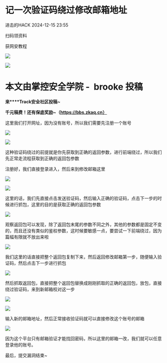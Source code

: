#  记一次验证码绕过修改邮箱地址   
 进击的HACK   2024-12-15 23:55  
  
扫码领资料  
  
获网安教程  
  
![](https://mmbiz.qpic.cn/sz_mmbiz_png/BwqHlJ29vcrpvQG1VKMy1AQ1oVvUSeZYhLRYCeiaa3KSFkibg5xRjLlkwfIe7loMVfGuINInDQTVa4BibicW0iaTsKw/640?wx_fmt=other&from=appmsg&wxfrom=5&wx_lazy=1&wx_co=1&tp=webp "")  
  
  
![](https://mmbiz.qpic.cn/mmbiz_png/b96CibCt70iaaJcib7FH02wTKvoHALAMw4fchVnBLMw4kTQ7B9oUy0RGfiacu34QEZgDpfia0sVmWrHcDZCV1Na5wDQ/640?wx_fmt=other&wxfrom=5&wx_lazy=1&wx_co=1&tp=webp "")  
  
  
# 本文由掌控安全学院 -  brooke 投稿  
  
**来****Track安全社区投稿~**  
  
**千元稿费！还有保底奖励~（https://bbs.zkaq.cn）**  
  
这里我们打开网址，因为没有账号，所以我们需要先注册一个账号  
  
![](https://mmbiz.qpic.cn/sz_mmbiz_png/BwqHlJ29vcr25bWRUkziba3OWriczSm9Kt2dIZaxeCZsxibge5UxGL8N0BfvduJJ5pTcUicM6xLia6uxPUojwyOgHaA/640?wx_fmt=png&from=appmsg "")  
  
![](https://mmbiz.qpic.cn/sz_mmbiz_png/BwqHlJ29vcr25bWRUkziba3OWriczSm9KtUyszqlJDDt5gQ0bPVJyESezoPouL543N11smO4v1bS1Wz4vEbfLYoQ/640?wx_fmt=png&from=appmsg "")  
  
这种验证码绕过的前提就是你先获取到正确的返回参数，进行前端绕过，所以我们先正常走流程获取到正确的返回包参数  
  
注册好，我们直接登录进入，然后来到修改邮箱这里  
  
![](https://mmbiz.qpic.cn/sz_mmbiz_png/BwqHlJ29vcr25bWRUkziba3OWriczSm9KtPRD0jjQqbEUNMmqgVibmQRU8mDYCR4Sh7XUdez6yvtZrBLfuAic2XJYg/640?wx_fmt=png&from=appmsg "")  
  
![](https://mmbiz.qpic.cn/sz_mmbiz_png/BwqHlJ29vcr25bWRUkziba3OWriczSm9Kta2dINPxj9KLtF2JYY8uJKzyXBrzacyyHZibY0NY94A8JDvnibr2vvcMA/640?wx_fmt=png&from=appmsg "")  
  
这里的话，我们先直接点击发送验证码，然后输入正确的验证码，点击下一步的时候进行抓包，这里的目的是获取正确的返回包参数  
  
![](https://mmbiz.qpic.cn/sz_mmbiz_png/BwqHlJ29vcr25bWRUkziba3OWriczSm9KtAV2gzzibEBZgZW0oLzpsUmdfu3E38NxBia3pEhMbsK4x4kn1XCia0FD2w/640?wx_fmt=png&from=appmsg "")  
  
观察返回包可以发现，除了返回包末尾的参数不同之外，其他的参数都是固定不变的，而且还没有类似的鉴权参数，这时候要敏感一点，要尝试一下前端绕过，因为篇幅有限就不放出来啦  
  
![](https://mmbiz.qpic.cn/sz_mmbiz_png/BwqHlJ29vcr25bWRUkziba3OWriczSm9Kt1d8NibEpEOhe6pPAehONhXt5JjbTib9eotxW1wG5Oq4AMh8iaVuzXicaSg/640?wx_fmt=png&from=appmsg "")  
  
我们这里的话直接把整个返回包复制下来，然后返回修改邮箱第一步，随便输入验证码，然后点击下一步进行抓包  
  
![](https://mmbiz.qpic.cn/sz_mmbiz_png/BwqHlJ29vcr25bWRUkziba3OWriczSm9Ktg4LbdcFqMmNeYUjguWh4by1OYTht5hkXuc4C8pibBzPegQ8R0uKaqCg/640?wx_fmt=png&from=appmsg "")  
  
然后抓取返回包，直接把整个返回包替换成刚刚抓取的正确的返回包，放包，直接绕过验证码，来到新邮箱校对这一步  
  
![](https://mmbiz.qpic.cn/sz_mmbiz_png/BwqHlJ29vcr25bWRUkziba3OWriczSm9Ktyz2sP2ib67TMQVwhyKn5yX61cKwrwbtvU9aJoBdCniaL9BVNnc0wHFXA/640?wx_fmt=png&from=appmsg "")  
  
![](https://mmbiz.qpic.cn/sz_mmbiz_png/BwqHlJ29vcr25bWRUkziba3OWriczSm9KtlhY3WIm8uua2tibLuePmWyjGImz4FMnyAiaWySvDmaz4lwOWQ3w2clibw/640?wx_fmt=png&from=appmsg "")  
  
输入新的邮箱地址，然后正常接收验证码就可以直接修改这个账号的邮箱  
  
![](https://mmbiz.qpic.cn/sz_mmbiz_png/BwqHlJ29vcr25bWRUkziba3OWriczSm9KtPHZwfH7qqA4Hy0A79Wt5zcLreibNKVIbg0DvXHmdmN5PiaWhOchte7RA/640?wx_fmt=png&from=appmsg "")  
  
因为这个平台只有邮箱验证才能找回密码，所以这里的邮箱一改，我们就可以任意登录他的账号。  
  
最后，提交漏洞结束~  
  
```
```  
  
